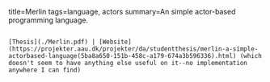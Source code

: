 title=Merlin
tags=language, actors
summary=An simple actor-based programming language.
~~~~~~

[Thesis](./Merlin.pdf) | [Website](https://projekter.aau.dk/projekter/da/studentthesis/merlin-a-simple-actorbased-language(5ba8a650-151b-458c-a179-674a3b596336).html) (which doesn't seem to have anything else useful on it--no implementation anywhere I can find)

